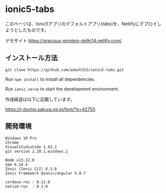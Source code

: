 # ionic5-tabs

このページは、Ionic5アプリのデフォルトアプリ(tabs)を、Netlifyにデプロイしようとしたものです。

デモサイト
https://gracious-einstein-de9c14.netlify.com/


## インストール方法

`git clone https://github.com/adash333/ionic5-tabs.git`

Run `npm install` to install all dependencies.

Run `ionic serve` to start the development environment.


作成経過は以下に記載しています。

https://i-doctor.sakura.ne.jp/font/?p=42750


## 開発環境

```
Windows 10 Pro
Chrome
VisualStudioCode 1.43.2
git version 2.20.1.windows.1

Node v13.12.0
npm 6.14.4
Ionic (Ionic CLI) 6.3.0
Ionic Framework @ionic/angular 5.0.7

cordova-res : 0.11.0
native-run  : 0.3.0
```

